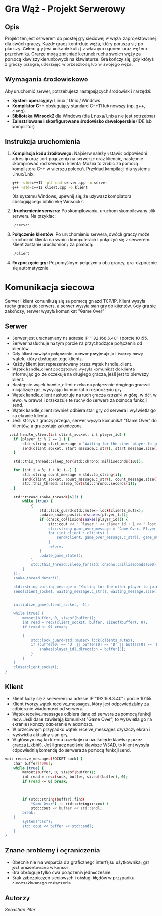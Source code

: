 # Gra Wąż - Projekt Serwerowy

## Opis

Projekt ten jest serwerem do prostej gry sieciowej w węża, zaprojektowanej dla dwóch graczy. Każdy gracz kontroluje węża, który porusza się po planszy. Celem gry jest unikanie kolizji z własnym ogonem oraz wężem przeciwnika. Gracze mogą zmieniać kierunek ruchu swoich węży za pomocą klawiszy kierunkowych na klawiaturze. Gra kończy się, gdy któryś z graczy przegra, uderzając w przeszkodę lub w swojego węża.

## Wymagania środowiskowe

Aby uruchomić serwer, potrzebujesz następujących środowisk i narzędzi:
- **System operacyjny:** Linux / Unix / Windows
- **Kompilator C++** obsługujący standard C++11 lub nowszy (np. g++, clang)
- **Biblioteka Winsock2** dla Windows (dla Linuxa/Unixa nie jest potrzebna)
- **Zainstalowane i skonfigurowane środowisko deweloperskie** (IDE lub kompilator)

## Instrukcja uruchomienia

1. **Kompilacja kodu źródłowego:** Najpierw należy ustawic odpowiedni adres ip oraz port poączenia na serwerze oraz kliencie, następnie skompilować kod serwera i klienta. Można to zrobić za pomocą kompilatora C++ w wierszu poleceń. Przykład kompilacji dla systemu Linux/Unix:
    ```bash
    g++ -std=c++11 -pthread server.cpp -o server
    g++ -std=c++11 klient.cpp -o klient
    ```

    Dla systemu Windows, upewnij się, że używasz kompilatora obsługującego bibliotekę Winsock2.

2. **Uruchomienie serwera:** Po skompilowaniu, uruchom skompilowany plik serwera. Na przykład:
    ```bash
    ./server
    ```

3. **Połączenie klientów:** Po uruchomieniu serwera, dwóch graczy może uruchomić klienta na swoich komputerach i połączyć się z serwerem. Klient zostanie uruchomiony za pomocą:
    ```bash
    ./client
    ```

4. **Rozpoczęcie gry:** Po pomyślnym połączeniu obu graczy, gra rozpocznie się automatycznie.

# Komunikacja siecowa
Serwer i klient komunikują się za pomocą gniazd TCP/IP. 
Klient wysyła ruchy gracza do serwera, a serwer wysyła stan gry do klientów. 
Gdy gra się zakończy, serwer wysyła komunikat "Game Over"

## Serwer
- Serwer jest uruchamiany na adresie IP "192.168.3.40" i porcie 10155.
- Serwer nasłuchuje na tym porcie na przychodzące połączenia od klientów.
- Gdy klient nawiąże połączenie, serwer przyjmuje je i tworzy nowy wątek, który obsługuje tego klienta.
- Każdy klient jest reprezentowany przez wątek handle_client.
- Wątek handle_client początkowo wysyła komunikat do klienta, informując go, że oczekuje na drugiego gracza, jeśli jest to pierwszy klient.
- Następnie wątek handle_client czeka na połączenie drugiego gracza i inicjalizuje grę, wysyłając komunikat o rozpoczęciu gry.
- Wątek handle_client nasłuchuje na ruch gracza (strzałki w górę, w dół, w lewo, w prawo) i przekazuje te ruchy do serwera za pomocą funkcji send.
- Wątek handle_client również odbiera stan gry od serwera i wyświetla go na ekranie klienta.
- Jeśli któryś z graczy przegra, serwer wysyła komunikat "Game Over" do klientów, a gra zostaje zakończona.


```bash
  void handle_client(int client_socket, int player_id) {
    if (player_id % 2 == 1 ) {
        std::string start_message = "Waiting for the other player to join...";
        send(client_socket, start_message.c_str(), start_message.size(), 0);
    }

    std::this_thread::sleep_for(std::chrono::milliseconds(100));

    for (int i = 3; i > 0; i--) {
        std::string count_message = std::to_string(i);
        send(client_socket, count_message.c_str(), count_message.size(), 0);
        std::this_thread::sleep_for(std::chrono::seconds(1));
    }

    std::thread snake_thread([&]() {
        while (true) {
            {
                std::lock_guard<std::mutex> lock(clients_mutex);
                update_snake_position(snakes[player_id]);
                if (check_collision(snakes[player_id])) {
                    std::cout << " Player " << player_id + 1 << " lost." << std::endl;
                    std::string game_over_message = "Game Over. Player " + std::to_string(player_id + 1) + " lost.";
                    for (int client : clients) {
                        send(client, game_over_message.c_str(), game_over_message.size(), 0);
                    }
                    return;
                }
                update_game_state();
            }
            std::this_thread::sleep_for(std::chrono::milliseconds(200));
        }
    });
    snake_thread.detach();

    std::string waiting_message = "Waiting for the other player to join...";
    send(client_socket, waiting_message.c_str(), waiting_message.size(), 0);

  
    initialize_game(client_socket, -1);

    while (true) {
        memset(buffer, 0, sizeof(buffer));
        int read = recv(client_socket, buffer, sizeof(buffer), 0);
        if (read <= 0) break;

        {
            std::lock_guard<std::mutex> lock(clients_mutex);
            if (buffer[0] == 'U' || buffer[0] == 'D' || buffer[0] == 'L' || buffer[0] == 'R') {
                snakes[player_id].direction = buffer[0];
            }
        }
    }
    close(client_socket);
}

```


## Klient
- Klient łączy się z serwerem na adresie IP "192.168.3.40" i porcie 10155.
- Klient tworzy wątek receive_messages, który jest odpowiedzialny za odbieranie wiadomości od serwera.
- Wątek receive_messages odbiera dane od serwera za pomocą funkcji recv. Jeśli dane zawierają komunikat "Game Over", to wyświetla go na ekranie i kończy odbieranie wiadomości.
- W przeciwnym przypadku wątek receive_messages czyszczy ekran i wyświetla aktualny stan gry.
- W głównym wątku klienta oczekuje na naciśnięcie klawiszy przez gracza (_kbhit). Jeśli gracz naciśnie klawisze WSAD, to klient wysyła odpowiednią komendę do serwera za pomocą funkcji send.
```bash
void receive_messages(SOCKET sock) {
    char buffer[4096];
    while (true) {
        memset(buffer, 0, sizeof(buffer));
        int read = recv(sock, buffer, sizeof(buffer), 0);
        if (read <= 0) break;

       
        
        if (std::string(buffer).find(
            "Game Over") != std::string::npos) {
            std::cout << buffer << std::endl; 
        break;
    }
        system("cls");
        std::cout << buffer << std::endl;
    }
}
```

## Znane problemy i ograniczenia

- Obecnie nie ma wsparcia dla graficznego interfejsu użytkownika; gra jest prezentowana w konsoli.
- Gra obsługuje tylko dwa połączenia jednocześnie.
- Brak zabezpieczeń sieciowych i obsługi błędów w przypadku nieoczekiwanego rozłączenia.

## Autorzy

*Sebastian Piter*  

